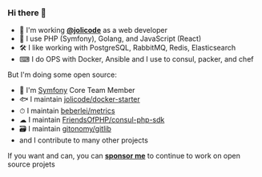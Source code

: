 ### Hi there 👋

* 🏢 I'm working [**@jolicode**](http://github.com/jolicode) as a web developer
* 🔭 I use PHP (Symfony), Golang, and JavaScript (React)
* 🛠 I like working with PostgreSQL, RabbitMQ, Redis, Elasticsearch
* ⌨ I do OPS with Docker, Ansible and I use to consul, packer, and chef

But I'm doing some open source:

* 🎵 I'm [Symfony](https://github.com/symfony/symfony) Core Team Member
* 🐟 I maintain [jolicode/docker-starter](https://github.com/jolicode/docker-starter)
* ⏱ I maintain [beberlei/metrics](https://github.com/beberlei/metrics)
* ☁ I maintain [FriendsOfPHP/consul-php-sdk](https://github.com/FriendsOfPHP/consul-php-sdk)
* 🗃 I maintain [gitonomy/gitlib](https://github.com/gitonomy/gitlib)
* and I contribute to many other projects

If you want and can, you can [**sponsor me**](https://github.com/sponsors/lyrixx) to continue to work
on open source projets
